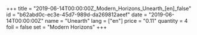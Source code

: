 +++
title = "2019-06-14T00:00:00Z_Modern_Horizons_Unearth_[en]_false"
id = "b62abd0c-ec3e-45d7-989d-da269812aeef"
date = "2019-06-14T00:00:00Z"
name = "Unearth"
lang = ["en"]
price = "0.11"
quantity = 4
foil = false
set = "Modern Horizons"
+++
